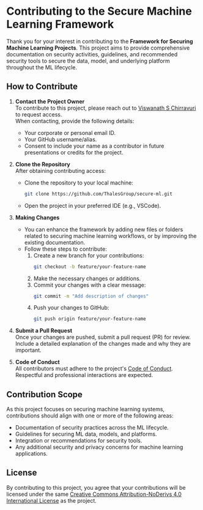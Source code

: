 # Contributing to the Secure Machine Learning Framework

Thank you for your interest in contributing to the **Framework for Securing Machine Learning Projects**. This project aims to provide comprehensive documentation on security activities, guidelines, and recommended security tools to secure the data, model, and underlying platform throughout the ML lifecycle.

## How to Contribute

1. **Contact the Project Owner**  
   To contribute to this project, please reach out to [Viswanath S Chirravuri](https://www.linkedin.com/in/chviswanath/) to request access.  
   When contacting, provide the following details:
   - Your corporate or personal email ID.
   - Your GitHub username/alias.
   - Consent to include your name as a contributor in future presentations or credits for the project.

2. **Clone the Repository**  
   After obtaining contributing access:
   - Clone the repository to your local machine:
     ```bash
     git clone https://github.com/ThalesGroup/secure-ml.git
     ```
   - Open the project in your preferred IDE (e.g., VSCode).

3. **Making Changes**  
   - You can enhance the framework by adding new files or folders related to securing machine learning workflows, or by improving the existing documentation.
   - Follow these steps to contribute:
     1. Create a new branch for your contributions:
        ```bash
        git checkout -b feature/your-feature-name
        ```
     2. Make the necessary changes or additions.
     3. Commit your changes with a clear message:
        ```bash
        git commit -m "Add description of changes"
        ```
     4. Push your changes to GitHub:
        ```bash
        git push origin feature/your-feature-name
        ```

4. **Submit a Pull Request**  
   Once your changes are pushed, submit a pull request (PR) for review. Include a detailed explanation of the changes made and why they are important.

5. **Code of Conduct**  
   All contributors must adhere to the project's [Code of Conduct](./CODE_OF_CONDUCT.md). Respectful and professional interactions are expected.

## Contribution Scope

As this project focuses on securing machine learning systems, contributions should align with one or more of the following areas:
- Documentation of security practices across the ML lifecycle.
- Guidelines for securing ML data, models, and platforms.
- Integration or recommendations for security tools.
- Any additional security and privacy concerns for machine learning applications.

## License

By contributing to this project, you agree that your contributions will be licensed under the same [Creative Commons Attribution-NoDerivs 4.0 International License](./LICENSE.md) as the project.